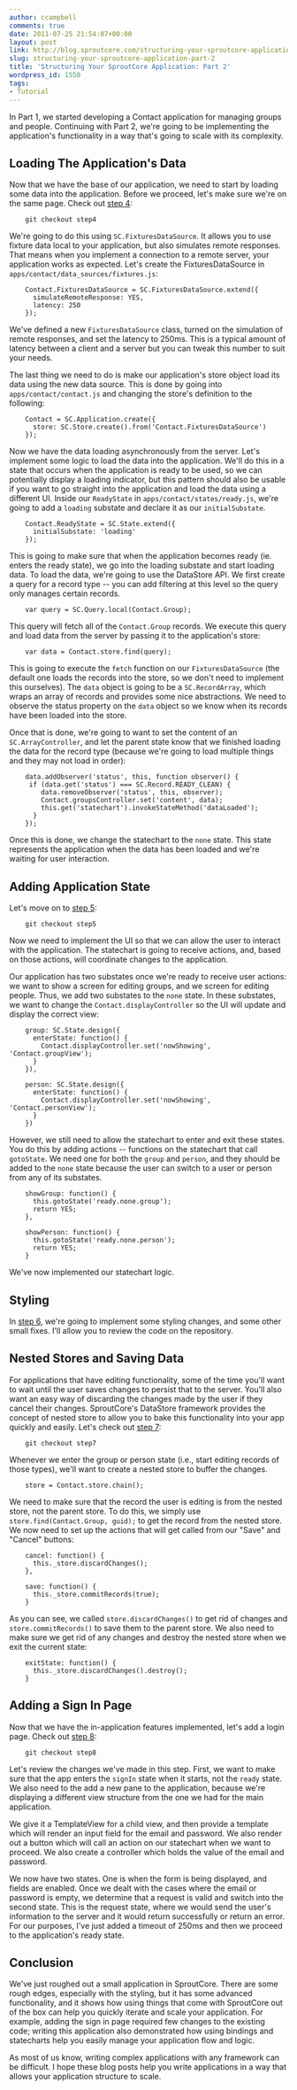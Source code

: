 ```yaml
---
author: ccampbell
comments: true
date: 2011-07-25 21:54:07+00:00
layout: post
link: http://blog.sproutcore.com/structuring-your-sproutcore-application-part-2/
slug: structuring-your-sproutcore-application-part-2
title: 'Structuring Your SproutCore Application: Part 2'
wordpress_id: 1550
tags:
- Tutorial
---
```


In Part 1, we started developing a Contact application for managing groups and people. Continuing with Part 2, we're going to be implementing the application's functionality in a way that's going to scale with its complexity.



## Loading The Application's Data



Now that we have the base of our application, we need to start by loading some data into the application. Before we proceed, let's make sure we're on the same page. Check out [step 4](https://github.com/ColinCampbell/Contact/compare/step3...step4):

    
    
    	git checkout step4
    


We're going to do this using ``SC.FixturesDataSource``. It allows you to use fixture data local to your application, but also simulates remote responses. That means when you implement a connection to a remote server, your application works as expected. Let's create the FixturesDataSource in ``apps/contact/data_sources/fixtures.js``:

    
    
    	Contact.FixturesDataSource = SC.FixturesDataSource.extend({
    	  simulateRemoteResponse: YES,
    	  latency: 250
    	});
    


We've defined a new `FixturesDataSource` class, turned on the simulation of remote responses, and set the latency to 250ms. This is a typical amount of latency between a client and a server but you can tweak this number to suit your needs.
<!-- more -->
The last thing we need to do is make our application's store object load its data using the new data source. This is done by going into ``apps/contact/contact.js`` and changing the store's definition to the following:

    
    
    	Contact = SC.Application.create({
    	  store: SC.Store.create().from('Contact.FixturesDataSource')
    	});
    


Now we have the data loading asynchronously from the server. Let's implement some logic to load the data into the application. We'll do this in a state that occurs when the application is ready to be used, so we can potentially display a loading indicator, but this pattern should also be usable if you want to go straight into the application and load the data using a different UI. Inside our ``ReadyState`` in ``apps/contact/states/ready.js``, we're going to add a ``loading`` substate and declare it as our ``initialSubstate``.

    
    
    	Contact.ReadyState = SC.State.extend({
    	  initialSubstate: 'loading'
    	});
    


This is going to make sure that when the application becomes ready (ie. enters the ready state), we go into the loading substate and start loading data. To load the data, we're going to use the DataStore API. We first create a query for a record type -- you can add filtering at this level so the query only manages certain records.

    
    
    	var query = SC.Query.local(Contact.Group);
    


This query will fetch all of the `Contact.Group` records. We execute this query and load data from the server by passing it to the application's store:

    
    
    	var data = Contact.store.find(query);
    


This is going to execute the ``fetch`` function on our `FixturesDataSource` (the default one loads the records into the store, so we don't need to implement this ourselves). The ``data`` object is going to be a ``SC.RecordArray``, which wraps an array of records and provides some nice abstractions. We need to observe the status property on the ``data`` object so we know when its records have been loaded into the store. 

Once that is done, we're going to want to set the content of an `SC.ArrayController`, and let the parent state know that we finished loading the data for the record type (because we're going to load multiple things and they may not load in order):

    
    
    	data.addObserver('status', this, function observer() {
     	 if (data.get('status') === SC.Record.READY_CLEAN) {
    	    data.removeObserver('status', this, observer);
    	    Contact.groupsController.set('content', data);
    	    this.get('statechart').invokeStateMethod('dataLoaded');
    	  }
    	});
    


Once this is done, we change the statechart to the ``none`` state. This state represents the application when the data has been loaded and we're waiting for user interaction.



## Adding Application State



Let's move on to [step 5](https://github.com/ColinCampbell/Contact/compare/step4...step5):

    
    
    	git checkout step5
    


Now we need to implement the UI so that we can allow the user to interact with the application. The statechart is going to receive actions, and, based on those actions, will coordinate changes to the application. 

Our application has two substates once we're ready to receive user actions: we want to show a screen for editing groups, and we screen for editing people. Thus, we add two substates to the ``none`` state. In these substates, we want to change the ``Contact.displayController`` so the UI will update and display the correct view:

    
    
        group: SC.State.design({
          enterState: function() {
            Contact.displayController.set('nowShowing', 'Contact.groupView');
          }
        }),
    
        person: SC.State.design({
          enterState: function() {
            Contact.displayController.set('nowShowing', 'Contact.personView');
          }
        })
    


However, we still need to allow the statechart to enter and exit these states. You do this by adding actions -- functions on the statechart that call `gotoState`. We need one for both the ``group`` and ``person``, and they should be added to the ``none`` state because the user can switch to a user or person from any of its substates.

    
    
        showGroup: function() {
          this.gotoState('ready.none.group');
          return YES;
        },
    
        showPerson: function() {
          this.gotoState('ready.none.person');
          return YES;
        }
    


We've now implemented our statechart logic.



## Styling



In [step 6](https://github.com/ColinCampbell/Contact/compare/step5...step6), we're going to implement some styling changes, and some other small fixes. I'll allow you to review the code on the repository.



## Nested Stores and Saving Data



For applications that have editing functionality, some of the time you'll want to wait until the user saves changes to persist that to the server. You'll also want an easy way of discarding the changes made by the user if they cancel their changes. SproutCore's DataStore framework provides the concept of nested store to allow you to bake this functionality into your app quickly and easily. Let's check out [step 7](https://github.com/ColinCampbell/Contact/compare/step6...step7):

    
    
        git checkout step7
    


Whenever we enter the group or person state (i.e., start editing records of those types), we'll want to create a nested store to buffer the changes.

    
    
    	store = Contact.store.chain();
    


We need to make sure that the record the user is editing is from the nested store, not the parent store. To do this, we simply use ``store.find(Contact.Group, guid);`` to get the record from the nested store. We now need to set up the actions that will get called from our "Save" and "Cancel" buttons:

    
    
    	cancel: function() {
    	  this._store.discardChanges();
    	},
    
    	save: function() {
    	  this._store.commitRecords(true);
    	}
    


As you can see, we called ``store.discardChanges()`` to get rid of changes and ``store.commitRecords()`` to save them to the parent store. We also need to make sure we get rid of any changes and destroy the nested store when we exit the current state:

    
    
    	exitState: function() {
    	  this._store.discardChanges().destroy();
    	}
    




## Adding a Sign In Page



Now that we have the in-application features implemented, let's add a login page. Check out [step 8](https://github.com/ColinCampbell/Contact/compare/step7...step8):

    
    
    	git checkout step8
    


Let's review the changes we've made in this step. First, we want to make sure that the app enters the ``signIn`` state when it starts, not the ``ready`` state. We also need to the add a new pane to the application, because we're displaying a different view structure from the one we had for the main application. 

We give it a TemplateView for a child view, and then provide a template which will render an input field for the email and password. We also render out a button which will call an action on our statechart when we want to proceed. We also create a controller which holds the value of the email and password.

We now have two states. One is when the form is being displayed, and fields are enabled. Once we dealt with the cases where the email or password is empty, we determine that a request is valid and switch into the second state. This is the request state, where we would send the user's information to the server and it would return successfully or return an error. For our purposes, I've just added a timeout of 250ms and then we proceed to the application's ready state.



## Conclusion



We've just roughed out a small application in SproutCore. There are some rough edges, especially with the styling, but it has some advanced functionality, and it shows how using things that come with SproutCore out of the box can help you quickly iterate and scale your application. For example, adding the sign in page required few changes to the existing code; writing this application also demonstrated how using bindings and statecharts help you easily manage your application flow and logic.

As most of us know, writing complex applications with any framework can be difficult. I hope these blog posts help you write applications in a way that allows your application structure to scale.
